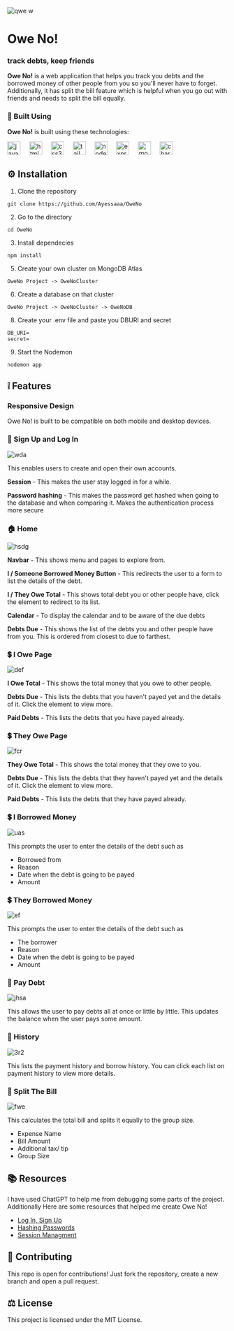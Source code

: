 ![qwe w](https://github.com/user-attachments/assets/ea40d685-0d35-41d0-b713-1ebc24c02bbb)

# Owe No!

### track debts, keep friends
**Owe No!** is a web application that helps you track you debts and the borrowed money of other people from you so you'll never have to forget. Additionally, it has split the bill feature which is helpful when you go out with friends and needs to split the bill equally.

### 🔧 Built Using

**Owe No!** is built using these technologies:

<div align="left">
  <img src="https://cdn.jsdelivr.net/gh/devicons/devicon/icons/javascript/javascript-original.svg" height="30" alt="javascript logo"  />
  <img width="12" />
  <img src="https://cdn.jsdelivr.net/gh/devicons/devicon/icons/html5/html5-original.svg" height="30" alt="html5 logo"  />
  <img width="12" />
  <img src="https://cdn.jsdelivr.net/gh/devicons/devicon/icons/css3/css3-original.svg" height="30" alt="css3 logo"  />
  <img width="12" />
  <img src="https://www.svgrepo.com/show/374118/tailwind.svg" height="30" alt="tailwind logo"  />
  <img width="12" />
  <img src="https://upload.wikimedia.org/wikipedia/commons/thumb/d/d9/Node.js_logo.svg/590px-Node.js_logo.svg.png" height="30" alt="nodejs logo"  />
  <img width="12" />
  <img src="https://cdn.prod.website-files.com/6320125ace536b6ad148eca3/66502d746f57d299fe0e0c31_Image%201-Express.js.webp" height="30" alt="express logo"  />
  <img width="12" />
  <img src="https://1000logos.net/wp-content/uploads/2020/08/MongoDB-Emblem.jpg" height="30" alt="mongodb logo"  />
  <img width="12" />
  <img src="https://upload.wikimedia.org/wikipedia/commons/thumb/8/86/Chart.js_logo.svg/1024px-Chart.js_logo.svg.png" height="30" alt="chartjs logo"  />
</div>

## ⚙️ Installation

1. Clone the repository

```
git clone https://github.com/Ayessaaa/OweNo
```

2. Go to the directory

```
cd OweNo
```

3. Install dependecies

```
npm install
```

5. Create your own cluster on MongoDB Atlas

```
OweNo Project -> OweNoCluster
```

6. Create a database on that cluster

```
OweNo Project -> OweNoCluster -> OweNoDB
```

8. Create your .env file and paste you DBURI and secret

```
DB_URI=
secret=
```

9. Start the Nodemon

```
nodemon app
```


## ❕ Features
### Responsive Design
Owe No! is built to be compatible on both mobile and desktop devices.

### 👤 Sign Up and Log In
![wda](https://github.com/user-attachments/assets/a5b0a2a0-ff3d-406e-b72f-fe34ba061e4b)

This enables users to create and open their own accounts.

**Session** - This makes the user stay logged in for a while.

**Password hashing** - This makes the password get hashed when going to the database and when comparing it. Makes the authentication process more secure

### 🏠 Home
![hsdg](https://github.com/user-attachments/assets/b473c9a1-76ea-49c2-b2f9-718939a54b56)

**Navbar** - This shows menu and pages to explore from.

**I / Someone Borrowed Money Button** - This redirects the user to a form to list the details of the debt.

**I / They Owe Total** - This shows total debt you or other people have, click the element to redirect to its list.

**Calendar** - To display the calendar and to be aware of the due debts

**Debts Due** - This shows the list of the debts you and other people have from you. This is ordered from closest to due to farthest.

### 💲 I Owe Page
![def](https://github.com/user-attachments/assets/4c85d75e-ed11-4d27-80f4-c1361614d8f1)

**I Owe Total** - This shows the total money that you owe to other people.

**Debts Due** - This lists the debts that you haven't payed yet and the details of it. Click the element to view more.

**Paid Debts** - This lists the debts that you have payed already.

### 💲 They Owe Page
![fcr](https://github.com/user-attachments/assets/241f5029-f9b5-41f0-babb-af8842ea083c)

**They Owe Total** - This shows the total money that they owe to you.

**Debts Due** - This lists the debts that they haven't payed yet and the details of it. Click the element to view more.

**Paid Debts** - This lists the debts that they have payed already.

### 💲 I Borrowed Money
![uas](https://github.com/user-attachments/assets/a3dc2fc5-a0da-4216-b6ef-9260ea8079d2)

This prompts the user to enter the details of the debt such as
- Borrowed from
- Reason
- Date when the debt is going to be payed
- Amount

### 💲 They Borrowed Money
![ef](https://github.com/user-attachments/assets/daa1083f-e201-4f32-bfb0-fbe7c7d00c82)

This prompts the user to enter the details of the debt such as
- The borrower
- Reason
- Date when the debt is going to be payed
- Amount

### 💸 Pay Debt
![jhsa](https://github.com/user-attachments/assets/8eca7677-e4d1-48d9-8694-0cca07b1b1ff)

This allows the user to pay debts all at once or little by little. This updates the balance when the user pays some amount.

### 📜 History
![3r2](https://github.com/user-attachments/assets/6d0e51c1-c7fc-4f6b-b4f7-b3d87e432332)

This lists the payment history and borrow history. You can click each list on payment history to view more details.

### 🧾 Split The Bill
![fwe](https://github.com/user-attachments/assets/139ae4ab-67e8-4541-9295-f9ab3440ff7f)

This calculates the total bill and splits it equally to the group size.
- Expense Name
- Bill Amount
- Additional tax/ tip
- Group Size

## 📚 Resources
I have used ChatGPT to help me from debugging some parts of the project. Additionally Here are some resources that helped me create Owe No!
- [Log In, Sign Up](https://blog.logrocket.com/building-simple-login-form-node-js/)
- [Hashing Passwords](https://www.freecodecamp.org/news/how-to-hash-passwords-with-bcrypt-in-nodejs/)
- [Session Managment](https://dev.to/saint_vandora/how-to-implement-session-management-in-nodejs-applications-5emm)

## 📝 Contributing

This repo is open for contributions! Just fork the repository, create a new branch and open a pull request.

## ⚖️ License

This project is licensed under the MIT License.

